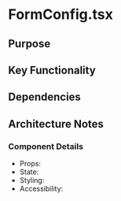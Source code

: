# FormConfig.tsx

## Purpose

## Key Functionality

## Dependencies

## Architecture Notes

### Component Details
- Props: 
- State: 
- Styling: 
- Accessibility: 
